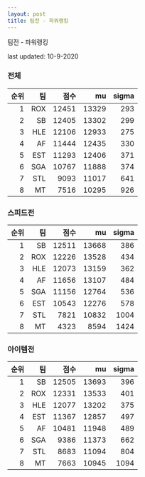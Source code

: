 ```yaml
---
layout: post
title: 팀전 - 파워랭킹
---
```


팀전 - 파워랭킹

last updated: 10-9-2020

### 전체

| 순위 | 팀 | 점수 | mu | sigma |
|---:|---:|---:|---:|---:|
| 1 | ROX | 12451 | 13329 | 293 |
| 2 | SB | 12405 | 13302 | 299 |
| 3 | HLE | 12106 | 12933 | 275 |
| 4 | AF | 11444 | 12435 | 330 |
| 5 | EST | 11293 | 12406 | 371 |
| 6 | SGA | 10767 | 11888 | 374 |
| 7 | STL | 9093 | 11017 | 641 |
| 8 | MT | 7516 | 10295 | 926 |

### 스피드전

| 순위 | 팀 | 점수 | mu | sigma |
|---:|---:|---:|---:|---:|
| 1 | SB | 12511 | 13668 | 386 |
| 2 | ROX | 12226 | 13528 | 434 |
| 3 | HLE | 12073 | 13159 | 362 |
| 4 | AF | 11656 | 13107 | 484 |
| 5 | SGA | 11156 | 12764 | 536 |
| 6 | EST | 10543 | 12276 | 578 |
| 7 | STL | 7821 | 10832 | 1004 |
| 8 | MT | 4323 | 8594 | 1424 |

### 아이템전

| 순위 | 팀 | 점수 | mu | sigma |
|---:|---:|---:|---:|---:|
| 1 | SB | 12505 | 13693 | 396 |
| 2 | ROX | 12331 | 13533 | 401 |
| 3 | HLE | 12077 | 13202 | 375 |
| 4 | EST | 11367 | 12857 | 497 |
| 5 | AF | 10481 | 11948 | 489 |
| 6 | SGA | 9386 | 11373 | 662 |
| 7 | STL | 8683 | 11094 | 804 |
| 8 | MT | 7663 | 10945 | 1094 |
